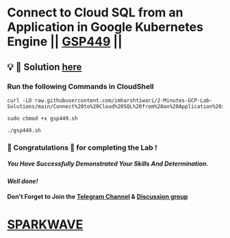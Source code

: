 # Connect to Cloud SQL from an Application in Google Kubernetes Engine || [GSP449](https://www.cloudskillsboost.google/games/6151/labs/39037) ||

## 💡 🔑 Solution [here](https://youtu.be/5WZGvd_3-ok)

### Run the following Commands in CloudShell

```
curl -LO raw.githubusercontent.com/imharshtiwari/2-Minutes-GCP-Lab-Solutions/main/Connect%20to%20Cloud%20SQL%20from%20an%20Application%20in%20Google%20Kubernetes%20Engine/gsp449.sh

sudo chmod +x gsp449.sh

./gsp449.sh
```

### 🐼 Congratulations 🎉 for completing the Lab !

##### *You Have Successfully Demonstrated Your Skills And Determination.*

#### *Well done!*

#### Don't Forget to Join the [Telegram Channel](https://t.me/sparkwave.01) & [Discussion group](https://t.me/sparkwave.01chats)

# [SPARKWAVE](https://www.youtube.com/@sparkwave.01)
